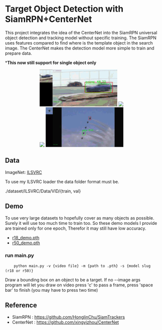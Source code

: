 <h1>Target Object Detection with SiamRPN+CenterNet</h1>

This project integrates the idea of the CenterNet into the SiamRPN universal 
object detection and tracking model without specific training. The SiamRPN uses 
features compared to find where is the template object in the search image. 
The CenterNet makes the detection model more simple to train and prepare data.

***This now still support for single object only**

<div align="center">
    <img src="images/test-1.gif" width="256">
    <img src="images/test-2.gif" width="256"><br>
    <img src="images/test-3.gif" width="256">
    <img src="images/test-4.gif" width="256">
</div>

## Data

ImageNet: [ILSVRC](https://image-net.org/challenges/LSVRC/)

To use my ILSVRC loader the data folder format must be.

./dataset/ILSVRC/Data/VID/{train, val}

## Demo

To use very large datasets to hopefully cover as many objects as possible. 
Surely it will use too much time to train too. So these demo models I provide 
are trained only for one epoch, Therefor it may still have low accuracy. 

- [r18_demo.pth](https://drive.google.com/file/d/12UiEF5qIfhXZmroWAMGZxV9A-phHZvwz/view?usp=sharing)
- [r50_demo.pth](https://drive.google.com/file/d/1jvwhFtbnrOaqFAbK4A_DysFfVgy6mHIr/view?usp=sharing)

### run main.py

```
    python main.py -v {video file} -m {path to .pth} -s {model slug (r18 or r50)}
```

Draw a bounding box on an object to be a target. If no --image args program 
will let you draw on video press 'c' to pass a frame, press 'space bar' to finish
(you may have to press two time)

## Reference

- SiamRPN : https://github.com/HonglinChu/SiamTrackers
- CenterNet : https://github.com/xingyizhou/CenterNet